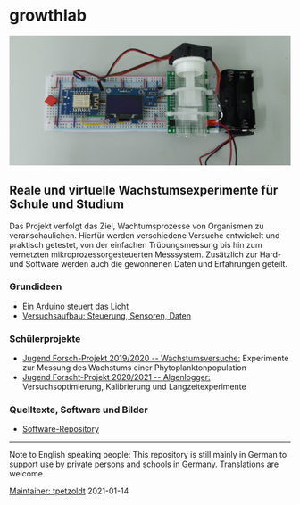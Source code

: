 # growthlab

![Demonstrationsbeispiel mit Mikroprozessorsteuerung im Miniformat](growthlab-demo.jpg)


## Reale und virtuelle Wachstumsexperimente für Schule und Studium

Das Projekt verfolgt das Ziel, Wachtumsprozesse von Organismen zu veranschaulichen. Hierfür werden verschiedene Versuche entwickelt und praktisch getestet, von der einfachen
Trübungsmessung bis hin zum vernetzten mikroprozessorgesteuerten Messsystem.
Zusätzlich zur Hard- und Software werden auch die gewonnenen Daten und Erfahrungen geteilt.

### Grundideen

* [Ein Arduino steuert das Licht](doc/blink.html)
* [Versuchsaufbau: Steuerung, Sensoren, Daten](doc/versuchsaufbau.html)

### Schülerprojekte

* [Jugend Forsch-Projekt 2019/2020 -- Wachstumsversuche:](doc/petzoldt_belger_2019.pdf) Experimente zur Messung des Wachstums einer Phytoplanktonpopulation
* [Jugend Forscht-Projekt 2020/2021 -- Algenlogger:](doc/algenlogger.html) Versuchsoptimierung, Kalibrierung und Langzeitexperimente



### Quelltexte, Software und Bilder

* [Software-Repository](https://github.com/tpetzoldt/growthlab/)


<hr></hr>

Note to English speaking people: This repository is still mainly in German to 
support use by private persons and schools in Germany. Translations are 
welcome.

[Maintainer: tpetzoldt](https://github.com/tpetzoldt) 2021-01-14
